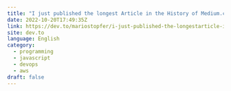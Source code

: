 ```yaml
---
title: "I just published the longest Article in the History of Medium.com"
date: 2022-10-20T17:49:35Z
link: https://dev.to/mariostopfer/i-just-published-the-longestarticle-in-the-history-of-medium-2jd7?utm_medium=RSS&utm_source=news.12bit.vn
site: dev.to
language: English
category:
  - programming
  - javascript
  - devops
  - aws
draft: false
---
```

